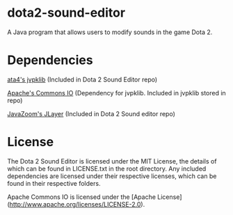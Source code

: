 dota2-sound-editor
==================

A Java program that allows users to modify sounds in the game Dota 2.

Dependencies
============
[ata4's jvpklib](https://github.com/ata4/jvpklib) (Included in Dota 2 Sound Editor repo)

[Apache's Commons IO](http://commons.apache.org/proper/commons-io/) (Dependency for jvpklib. Included in jvpklib stored in repo)

[JavaZoom's JLayer](http://www.javazoom.net/javalayer/sources.html) (Included in Dota 2 Sound editor repo)

License
============
The Dota 2 Sound Editor is licensed under the MIT License, the details of which can be found in LICENSE.txt in the root directory. Any included dependencies are licensed
under their respective licenses, which can be found in their respective folders.

Apache Commons IO is licensed under the [Apache License] (http://www.apache.org/licenses/LICENSE-2.0).
